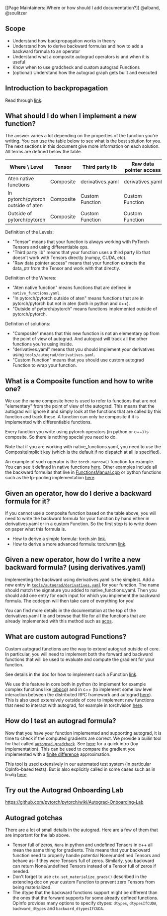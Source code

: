 [[Page Maintainers:|Where or how should I add documentation?]] @alband, @soulitzer

## Scope
* Understand how backpropagation works in theory
* Understand how to derive backward formulas and how to add a backward formula to an operator
* Understand what a composite autograd operators is and when it is useful
* Know when to use gradcheck and custom autograd Functions
* (optional) Understand how the autograd graph gets built and executed

## Introduction to backpropagation

Read through [link](https://colab.research.google.com/drive/1aWNdmYt7RcHMbUk-Xz2Cv5-cGFSWPXe0).

## What should I do when I implement a new function?

The answer varies a lot depending on the properties of the function you're writing.
You can use the table below to see what is the best solution for you.
The next sections in this document give more information on each solution.
All terms are defined below the table.

| Where \ Level      | Tensor | Third party lib | Raw data pointer access |
| ----------- | ----------- | ----------- | ----------- |
| Aten native functions      | Composite | derivatives.yaml | derivatives.yaml
| In pytorch/pytorch outside of aten   | Composite | Custom Function | Custom Function |
| Outside of pytorch/pytorch   | Composite | Custom Function | Custom Function |

Definition of the Levels:
- "Tensor" means that your function is always working with PyTorch Tensors and using differentiable ops.
- "Third party lib" means that your function uses a third party lib that doesn't work with Tensors directly (numpy, CUDA, etc).
- "Raw data pointer access" means that your function extracts the data_ptr from the Tensor and work with that directly.

Definition of the Wheres:
- "Aten native function" means functions that are defined in `native_functions.yaml`.
- "In pytorch/pytorch outside of aten" means functions that are in pytorch/pytorch but not in aten (both in python and c++).
- "Outside of pytorch/pytorch" means functions implemented outside of pytorch/pytorch.

Defintion of solutions:
- "Composite" means that this new function is not an elementary op from the point of view of autograd. And autograd will track all the other functions you're using inside.
- "derivatives.yaml" means that you should implement your derivatives using `tools/autograd/derivatives.yaml`.
- "Custom Function" means that you should use custom autograd Function to wrap your function.

## What is a Composite function and how to write one?

We use the name composite here is used to refer to functions that are not "elementary" from the point of view of the autograd. This means that the autograd will ignore it and simply look at the functions that are called by this function and track these.
A function can only be composite if it is implemented with differentiable functions.

Every function you write using pytorch operators (in python or c++) is composite. So there is nothing special you need to do.

Note that if you are working with native_functions.yaml, you need to use the CompositeImplicit key (which is the default if no dispatch at all is specified).

An example of such operator is the `torch.narrow()` function for example. You can see it defined in native functions [here](https://github.com/pytorch/pytorch/blob/cb23976f9f304a6db62b612c83aae371a077031f/aten/src/ATen/native/native_functions.yaml#L3119-L3122).
Other examples include all the backward formulas that live in [FunctionsManual.cpp](https://github.com/pytorch/pytorch/blob/master/torch/csrc/autograd/FunctionsManual.cpp) or python functions such as the lp-pooling implementation [here](https://github.com/pytorch/pytorch/blob/cb23976f9f304a6db62b612c83aae371a077031f/torch/nn/functional.py#L931-L953).

## Given an operator, how do I derive a backward formula for it?

If you cannot use a composite function based on the table above, you will need to write the backward formula for your function by hand either in derivatives.yaml or in a custom Function.
So the first step is to write down on paper what this formula is.

- How to derive a simple formula: torch.sin [link](https://colab.research.google.com/drive/1lUU5JUh0h-8XwaavyLuOkQfeQgn4m8zr).
- How to derive a more advanced formula: torch.mm [link](https://colab.research.google.com/drive/1z6641HKB51OfYJMCxOFo0lYd7viytnIG).

## Given a new operator, how do I write a new backward formula? (using derivatives.yaml)

Implementing the backward using derivatives.yaml is the simplest.
Add a new entry in [`tools/autograd/derivatives.yaml`](https://github.com/pytorch/pytorch/blob/master/tools/autograd/derivatives.yaml) for your function.
The name should match the signature you added to native_functions.yaml.
Then you should add one entry for each input for which you implement the backward formula.
The codegen will then take care of everything for you!

You can find more details in the documentation at the top of the derivatives.yaml file and browse that file for all the functions that are already implemented with this method such as [acos](https://github.com/pytorch/pytorch/blob/cb23976f9f304a6db62b612c83aae371a077031f/tools/autograd/derivatives.yaml#L191-L192).

## What are custom autograd Functions?

Custom autograd functions are the way to extend autograd outside of core.
In particular, you will need to implement both the forward and backward functions that will be used to evaluate and compute the gradient for your function.

See details in the doc for how to implement such a Function [link](https://pytorch.org/docs/stable/notes/extending.html).

We use this feature in core both in python (to implement for example complex functions like [lobpcg](https://github.com/pytorch/pytorch/blob/cb23976f9f304a6db62b612c83aae371a077031f/torch/_lobpcg.py#L262)) and in c++ (to implement some low level interaction between the distributed RPC framework and autograd [here](https://github.com/pytorch/pytorch/blob/c371542efc31b1abfe6f388042aa3ab0cef935f2/torch/csrc/distributed/autograd/functions/sendrpc_backward.h#L17)).
This is also used extensively outside of core to implement new functions that need to interact with autograd, for example in torchvision [here](https://github.com/pytorch/vision/blob/74559c476e6dcd8701c5765e7462d6b8aa7e0966/torchvision/csrc/ops/autograd/roi_pool_kernel.cpp#L11).

## How do I test an autograd formula?

Now that you have your function implemented and supporting autograd, it is time to check if the computed gradients are correct.
We provide a builin tool for that called [`autograd.gradcheck`](https://pytorch.org/docs/stable/generated/torch.autograd.gradcheck.html?highlight=gradcheck#torch.autograd.gradcheck). See [here](https://colab.research.google.com/drive/1fc3pfw-tIHx0nR-E5iAFdBwY2nmnTFOG) for a quick intro (toy implementation).
This can be used to compare the gradient you implemented with a [finite difference](https://en.wikipedia.org/wiki/Finite_difference) approximation.

This tool is used extensively in our automated test system (in particular OpInfo-based tests). But is also explicitly called in some cases such as in linalg [here](https://github.com/pytorch/pytorch/blob/1022443168b5fad55bbd03d087abf574c9d2e9df/test/test_linalg.py#L719).

## Try out the Autograd Onboarding Lab

https://github.com/pytorch/pytorch/wiki/Autograd-Onboarding-Lab

## Autograd gotchas

There are a lot of small details in the autograd.
Here are a few of them that are important for the lab above.

- Tensor full of zeros, `None` in python and undefined Tensors in c++ all mean the same thing for gradients. This means that your backward function need to properly handle potential None/undefined Tensors and behave as-if they were Tensors full of zeros. Similarly, you backward can return None/undefined Tensors instead of a Tensor full of zeros if needed.
- Don't forget to use `ctx.set_materialize_grads()` described in the extending doc on your custom Function to prevent zero Tensors from being materialized.
- The dtype that the backward functions support might be different than the ones that the forward supports for some already defined functions. OpInfo provides many options to specify dtypes: `dtypes`, `dtypesIfCUDA`, `backward_dtypes` and `backward_dtypesIfCUDA`.
